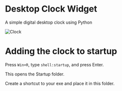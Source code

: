 # Desktop Clock Widget
A simple digital desktop clock using Python

![Clock](https://github.com/Jo-erl/Desktop-Clock-Widget/assets/133300552/3b0fc924-857b-4ece-bd70-c3c4cc0b3c9a)

# Adding the clock to startup
Press `Win+R`, type `shell:startup`, and press Enter.

This opens the Startup folder.

Create a shortcut to your exe and place it in this folder.

